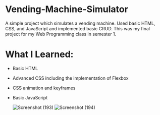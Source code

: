 # Vending-Machine-Simulator
A simple project which simulates a vending machine. Used basic HTML, CSS, and JavaScript and implemented basic CRUD. This was my final project for my Web Programming class in semester 1.

# What I Learned:
  - Basic HTML
  - Advanced CSS including the implementation of Flexbox
  - CSS animation and keyframes
  - Basic JavaScript

    ![Screenshot (193)](https://github.com/YoungSavage21/Vending-Machine-Simulator/assets/128630865/7aa92f62-a124-4b8a-ba92-8c3854c63b5f)
![Screenshot (194)](https://github.com/YoungSavage21/Vending-Machine-Simulator/assets/128630865/96273f6e-c7ad-4c8f-adcb-6b2bf0f42355)

  
  
